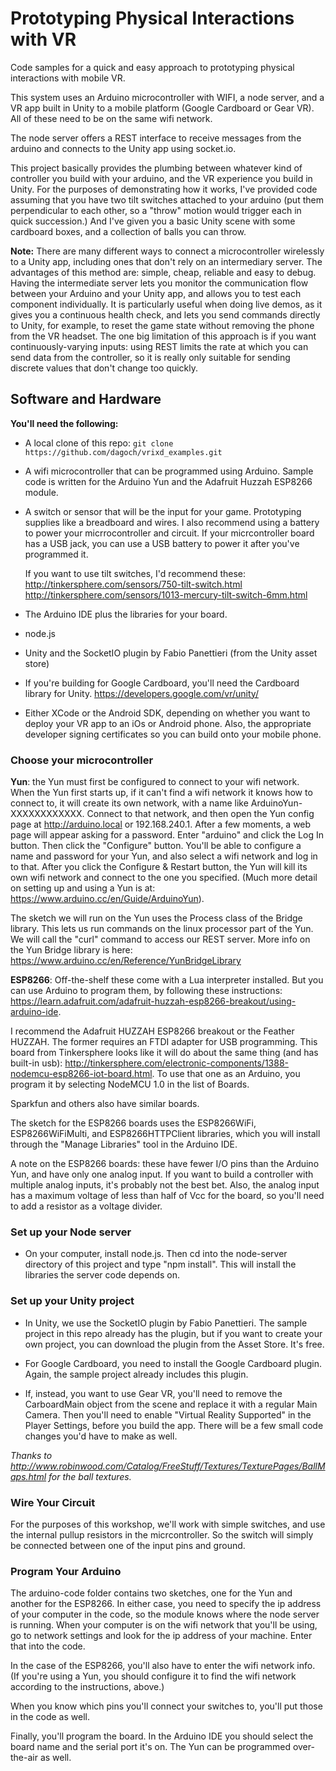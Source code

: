 # Prototyping Physical Interactions with VR

Code samples for a quick and easy approach to prototyping physical interactions with mobile VR.

This system uses an Arduino microcontroller with WIFI, a node server, and a VR app built in Unity to a mobile platform (Google Cardboard or Gear VR).  All of these need to be on the same wifi network.

The node server offers a REST interface to receive messages from the arduino and connects to the Unity app using socket.io.

This project basically provides the plumbing between whatever kind of controller you build with your arduino, and the VR experience you build in Unity. For the purposes of demonstrating how it works, I've provided code assuming that you have two tilt switches attached to your arduino (put them perpendicular to each other, so a "throw" motion would trigger each in quick succession.)  And I've given you a basic Unity scene with some cardboard boxes, and a collection of balls you can throw.


**Note:** There are many different ways to connect a microcontroller wirelessly to a Unity app, including ones that don't rely on an intermediary server.  The advantages of this method are: simple, cheap, reliable and easy to debug.  Having the intermediate server lets you monitor the communication flow between your Arduino and your Unity app, and allows you to test each component individually.  It is particularly useful when doing live demos, as it gives you a continuous health check, and lets you send commands directly to Unity, for example, to reset the game state without removing the phone from the VR headset.  The one big limitation of this approach is if you want continuously-varying inputs: using REST limits the rate at which you can send data from the controller, so it is really only suitable for sending discrete values that don't change too quickly.


## Software and Hardware

**You'll need the following:**

* A local clone of this repo: `git clone https://github.com/dagoch/vrixd_examples.git`

* A wifi microcontroller that can be programmed using Arduino.  Sample code is written for the Arduino Yun and the Adafruit Huzzah ESP8266 module.  

* A switch or sensor that will be the input for your game.  Prototyping supplies like a breadboard and wires.  I also recommend using a battery to power your micrrocontroller and circuit.  If your micrcontroller board has a USB jack, you can use a USB battery to power it after you've programmed it.

  If you want to use tilt switches, I'd recommend these:  
  http://tinkersphere.com/sensors/750-tilt-switch.html  
  http://tinkersphere.com/sensors/1013-mercury-tilt-switch-6mm.html

* The Arduino IDE plus the libraries for your board.

* node.js

* Unity and the SocketIO plugin by Fabio Panettieri (from the Unity asset store)

* If you're building for Google Cardboard, you'll need the Cardboard library for Unity.  https://developers.google.com/vr/unity/

* Either XCode or the Android SDK, depending on whether you want to deploy your VR app to an iOs or Android phone.  Also, the appropriate developer signing certificates so you can build onto your mobile phone.

### Choose your microcontroller

**Yun**:  the Yun must first be configured to connect to your wifi network.  When the Yun first starts up, if it can't find a wifi network it knows how to connect to, it will create its own network, with a name like ArduinoYun-XXXXXXXXXXXX. Connect to that network, and then open the Yun config page at http://arduino.local or 192.168.240.1. After a few moments, a web page will appear asking for a password. Enter "arduino" and click the Log In button.  Then click the "Configure" button.  You'll be able to configure a name and password for your Yun, and also select a wifi network and log in to that.  After you click the Configure & Restart button, the Yun will kill its own wifi network and connect to the one you specified.  (Much more detail on setting up and using a Yun is at: https://www.arduino.cc/en/Guide/ArduinoYun).  

The sketch we will run on the Yun uses the Process class of the Bridge library.  This lets us run commands on the linux processor part of the Yun.  We will call the "curl" command to access our REST server.  More info on the Yun Bridge library is here: https://www.arduino.cc/en/Reference/YunBridgeLibrary

**ESP8266**: Off-the-shelf these come with a Lua interpreter installed.  But you can use Arduino to program them, by following these instructions: https://learn.adafruit.com/adafruit-huzzah-esp8266-breakout/using-arduino-ide.

I recommend the Adafruit HUZZAH ESP8266 breakout or the Feather HUZZAH.  The former requires an FTDI adapter for USB programming.  This board from Tinkersphere looks like it will do about the same thing (and has built-in usb): http://tinkersphere.com/electronic-components/1388-nodemcu-esp8266-iot-board.html. To use that one as an Arduino, you program it by selecting NodeMCU 1.0 in the list of Boards.

Sparkfun and others also have similar boards.

The sketch for the ESP8266 boards uses the ESP8266WiFi, ESP8266WiFiMulti, and ESP8266HTTPClient libraries, which you will install through the "Manage Libraries" tool in the Arduino IDE.

A note on the ESP8266 boards: these have fewer I/O pins than the Arduino Yun, and have only one analog input.  If you want to build a controller with multiple analog inputs, it's probably not the best bet.  Also, the analog input has a maximum voltage of less than half of Vcc for the board, so you'll need to add a resistor as a voltage divider.

### Set up your Node server

* On your computer, install node.js.  Then cd into the node-server directory of this project and type "npm install".  This will install the libraries the server code depends on.

### Set up your Unity project

* In Unity, we use the SocketIO plugin by Fabio Panettieri.  The sample project in this repo already has the plugin, but if you want to create your own project, you can download the plugin from the Asset Store.  It's free.

* For Google Cardboard, you need to install the Google Cardboard plugin.  Again, the sample project already includes this plugin.  

* If, instead, you want to use Gear VR, you'll need to remove the CarboardMain object from the scene and replace it with a regular Main Camera.  Then you'll need to enable "Virtual Reality Supported" in the Player Settings, before you build the app.  There will be a few small code changes you'd have to make as well.


*Thanks to http://www.robinwood.com/Catalog/FreeStuff/Textures/TexturePages/BallMaps.html for the ball textures.*

### Wire Your Circuit

For the purposes of this workshop, we'll work with simple switches, and use the internal pullup resistors in the micrcontroller.  So the switch will simply be connected between one of the input pins and ground.

### Program Your Arduino

The arduino-code folder contains two sketches, one for the Yun and another for the ESP8266.  In either case, you need to specify the ip address of your computer in the code, so the module knows where the node server is running.  When your computer is on the wifi network that you'll be using, go to network settings and look for the ip address of your machine.  Enter that into the code.

In the case of the ESP8266, you'll also have to enter the wifi network info.  (If you're using a Yun, you should configure it to find the wifi network according to the instructions, above.)

When you know which pins you'll connect your switches to, you'll put those in the code as well.

Finally, you'll program the board.  In the Arduino IDE you should select the board name and the serial port it's on.  The Yun can be programmed over-the-air as well.  








